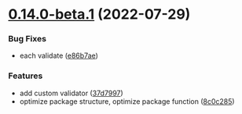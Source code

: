 # [0.14.0-beta.1](https://github.com/vodyani/validator/compare/v0.13.0...v0.14.0-beta.1) (2022-07-29)


### Bug Fixes

* each validate ([e86b7ae](https://github.com/vodyani/validator/commit/e86b7aeae6a4f9b1fe0439340a32937497f568f0))


### Features

* add custom validator ([37d7997](https://github.com/vodyani/validator/commit/37d799744ed622a8b38236fdc2e0921625a88cdb))
* optimize package structure, optimize package function ([8c0c285](https://github.com/vodyani/validator/commit/8c0c28557fdafda461ce83142893694e20665140))
